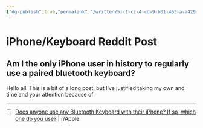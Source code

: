 ```yaml
---
{"dg-publish":true,"permalink":"/written/5-c1-cc-4-cd-9-b31-403-a-a429-c4-ee-6-bf-62-e26/","dgHomeLink":true,"dgPassFrontmatter":false}
---
```


# iPhone/Keyboard Reddit Post
## Am I the only iPhone user in history to regularly use a paired bluetooth keyboard?
Hello all. This is a bit of a long post, but I’ve justified taking my own and time and your attention because of 

***
- [ ] [Does anyone use any Bluetooth Keyboard with their iPhone? If so, which one do you use?](https://reddit.com/r/apple/comments/3ijr92/does_anyone_use_any_bluetooth_keyboard_with_their/) | r/Apple